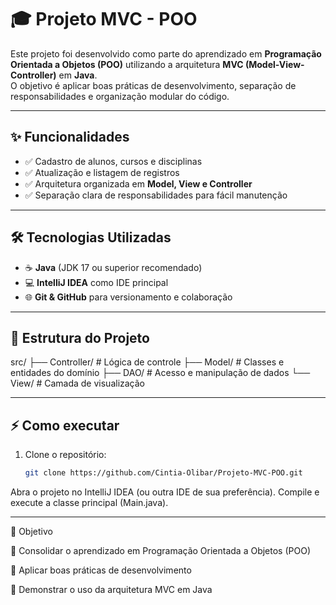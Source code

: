 # 🎓 Projeto MVC - POO

Este projeto foi desenvolvido como parte do aprendizado em **Programação Orientada a Objetos (POO)** utilizando a arquitetura **MVC (Model-View-Controller)** em **Java**.  
O objetivo é aplicar boas práticas de desenvolvimento, separação de responsabilidades e organização modular do código.

_________________________________________________________________________________________________________________________

## ✨ Funcionalidades

- ✅ Cadastro de alunos, cursos e disciplinas  
- ✅ Atualização e listagem de registros  
- ✅ Arquitetura organizada em **Model, View e Controller**  
- ✅ Separação clara de responsabilidades para fácil manutenção  

_________________________________________________________________________________________________________________________

## 🛠 Tecnologias Utilizadas

- ☕ **Java** (JDK 17 ou superior recomendado)  
- 💻 **IntelliJ IDEA** como IDE principal  
- 🌐 **Git & GitHub** para versionamento e colaboração  

_________________________________________________________________________________________________________________________

## 📂 Estrutura do Projeto

src/
├── Controller/ # Lógica de controle
├── Model/ # Classes e entidades do domínio
├── DAO/ # Acesso e manipulação de dados
└── View/ # Camada de visualização


_________________________________________________________________________________________________________________________

## ⚡ Como executar

1. Clone o repositório:  
   ```bash
   git clone https://github.com/Cintia-Olibar/Projeto-MVC-POO.git

Abra o projeto no IntelliJ IDEA (ou outra IDE de sua preferência).
Compile e execute a classe principal (Main.java).

_________________________________________________________________________________________________________________________

🎯 Objetivo

📌 Consolidar o aprendizado em Programação Orientada a Objetos (POO)

📌 Aplicar boas práticas de desenvolvimento

📌 Demonstrar o uso da arquitetura MVC em Java
